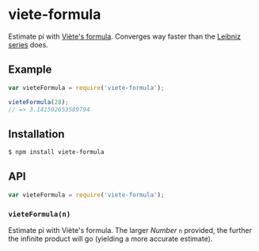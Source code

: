 # viete-formula

Estimate pi with [Viète's formula][viete formula]. Converges way faster than
the [Leibniz series][leibniz series] does.

## Example

``` javascript
var vieteFormula = require('viete-formula');

vieteFormula(28);
// => 3.141592653589794
```

## Installation

``` bash
$ npm install viete-formula
```

## API

``` javascript
var vieteFormula = require('viete-formula');
```

### `vieteFormula(n)`

Estimate pi with Viète's formula. The larger _Number_ `n` provided, the further
the infinite product will go (yielding a more accurate estimate).


   [viete formula]: https://en.wikipedia.org/wiki/Vi%C3%A8te's_formula
   [leibniz series]: https://github.com/KenanY/leibniz-series